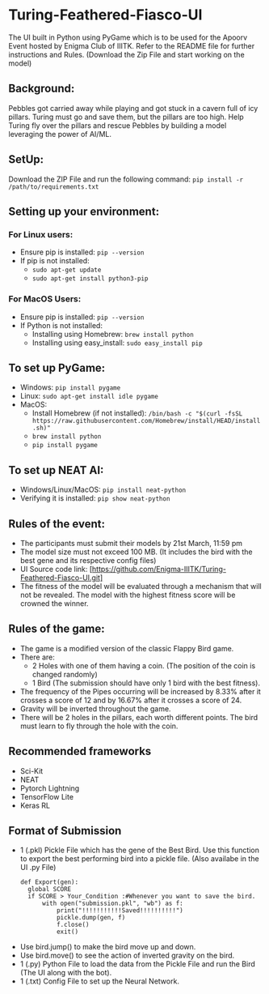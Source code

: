 # Turing-Feathered-Fiasco-UI

The UI built in Python using PyGame which is to be used for the Apoorv Event hosted by Enigma Club of IIITK. Refer to the README file for further instructions and Rules. (Download the Zip File and start working on the model)

## Background:

Pebbles got carried away while playing and got stuck in a cavern full of icy pillars. Turing must go and save them, but the pillars are too high. Help Turing fly over the pillars and rescue Pebbles by building a model leveraging the power of AI/ML.

## SetUp:

Download the ZIP File and run the following command: `pip install -r /path/to/requirements.txt`

## Setting up your environment:

### For Linux users:
- Ensure pip is installed: `pip --version`
- If pip is not installed:
  - `sudo apt-get update`
  - `sudo apt-get install python3-pip`

### For MacOS Users:
- Ensure pip is installed: `pip --version`
- If Python is not installed:
  - Installing using Homebrew: `brew install python`
  - Installing using easy_install: `sudo easy_install pip`

## To set up PyGame:
- Windows: `pip install pygame`
- Linux: `sudo apt-get install idle pygame`
- MacOS:
  - Install Homebrew (if not installed): `/bin/bash -c "$(curl -fsSL https://raw.githubusercontent.com/Homebrew/install/HEAD/install.sh)"`
  - `brew install python`
  - `pip install pygame`

## To set up NEAT AI:
- Windows/Linux/MacOS: `pip install neat-python`
- Verifying it is installed: `pip show neat-python`

## Rules of the event:

- The participants must submit their models by 21st March, 11:59 pm
- The model size must not exceed 100 MB. (It includes the bird with the best gene and its respective config files)
- UI Source code link: [https://github.com/Enigma-IIITK/Turing-Feathered-Fiasco-UI.git]
- The fitness of the model will be evaluated through a mechanism that will not be revealed. The model with the highest fitness score will be crowned the winner.

## Rules of the game:

- The game is a modified version of the classic Flappy Bird game.
- There are:
  - 2 Holes with one of them having a coin. (The position of the coin is changed randomly)
  - 1 Bird (The submission should have only 1 bird with the best fitness).
- The frequency of the Pipes occurring will be increased by 8.33% after it crosses a score of 12 and by 16.67% after it crosses a score of 24.
- Gravity will be inverted throughout the game.
- There will be 2 holes in the pillars, each worth different points. The bird must learn to fly through the hole with the coin.

## Recommended frameworks

- Sci-Kit
- NEAT
- Pytorch Lightning
- TensorFlow Lite
- Keras RL

## Format of Submission

- 1 (.pkl) Pickle File which has the gene of the Best Bird.
  Use this function to export the best performing bird into a pickle file. (Also availabe in the UI .py File)
  ```
  def Export(gen):
    global SCORE
    if SCORE > Your_Condition :#Whenever you want to save the bird.
        with open("submission.pkl", "wb") as f:
            print("!!!!!!!!!!!Saved!!!!!!!!!!")
            pickle.dump(gen, f)
            f.close()
            exit()
  ```
- Use bird.jump() to make the bird move up and down.
- Use bird.move() to see the action of inverted gravity on the bird.  
- 1 (.py) Python File to load the data from the Pickle File and run the Bird (The UI along with the bot).
- 1 (.txt) Config File to set up the Neural Network.

